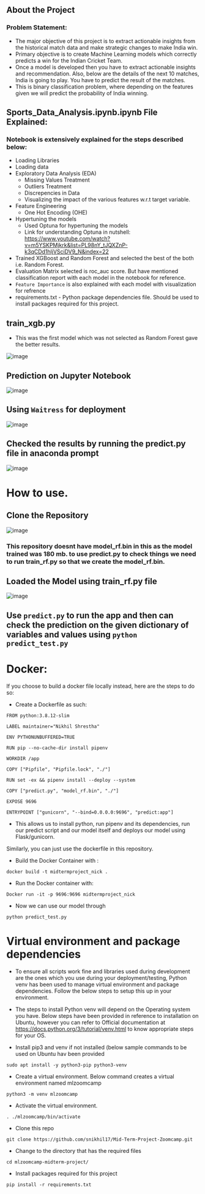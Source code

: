 ## About the Project 
### **Problem Statement:**

- The major objective of this project is to extract actionable insights from the historical match data and make strategic changes to make India win. 
- Primary objective is to create Machine Learning models which correctly predicts a win for the Indian Cricket Team. 
- Once a model is developed then you have to extract actionable insights and recommendation. Also, below are the details of the next 10 matches, India is going to play. You have to predict the result of the matches.
- This is binary classification problem, where depending on the features given we will predict the probability of India winning.

## Sports_Data_Analysis.ipynb.ipynb File Explained:
### Notebook is extensively explained for the steps described below:
- Loading Libraries
- Loading data
- Exploratory Data Analysis (EDA)
  - Missing Values Treatment
  - Outliers Treatment
  - Discrepencies in Data
  - Visualizing the impact of the various features w.r.t target variable.
- Feature Engineering
  - One Hot Encoding (OHE)
- Hypertuning the models 
  - Used Optuna for hypertuning the models
   - Link for understanding Optuna in nutshell: https://www.youtube.com/watch?v=m5YSKPMjkrk&list=PL98nY_tJQXZnP-k3qCDd1hljVSciDV9_N&index=22
- Trained XGBoost and Random Forest and selected the best of the both i.e. Random Forest.
- Evaluation Matrix selected is roc_auc score. But have mentioned classification report with each model in the notebook for reference.
- ``Feature Importance`` is also explained with each model with visualization for refrence 
- requirements.txt - Python package dependencies file. Should be used to install packages required for this project. 



## train_xgb.py 
- This was the first model which was not selected as Random Forest gave the better results.

![image](https://user-images.githubusercontent.com/80937106/139857571-42f1cfa4-4dbf-417e-8479-777b2f2810e5.png)
 
## Prediction on Jupyter Notebook
![image](https://user-images.githubusercontent.com/80937106/139857683-b7580843-f8b9-46a1-838d-78a01c1ec3ec.png)

## Using ``Waitress`` for deployment
![image](https://user-images.githubusercontent.com/80937106/139857735-28264a63-9e6e-484d-921a-75da46dd378a.png)


## Checked the results by running the predict.py file in anaconda prompt 
![image](https://user-images.githubusercontent.com/80937106/139857778-567065e4-9a74-4b74-b07d-3450f1ec5829.png)

# How to use.
## Clone the Repository
![image](https://user-images.githubusercontent.com/80937106/139857803-1d4f2de3-033b-444e-a4da-9c58d2c277aa.png)
### This repository doesnt have model_rf.bin in this as the model trained was 180 mb. to use predict.py to check things we need to run train_rf.py so that we create the model_rf.bin.

## Loaded the Model using train_rf.py file
![image](https://user-images.githubusercontent.com/80937106/139857842-87283b62-2abb-44e3-a74c-e6777ba712fb.png)

## Use ``predict.py`` to run the app and then can check the prediction on the given dictionary of variables and values using ``python predict_test.py``


# Docker:
If you choose to build a docker file locally instead, here are the steps to do so:

- Create a Dockerfile as such:

``FROM python:3.8.12-slim``

``LABEL maintainer="Nikhil Shrestha"``

``ENV PYTHONUNBUFFERED=TRUE``

``RUN pip --no-cache-dir install pipenv``

``WORKDIR /app``

``COPY ["Pipfile", "Pipfile.lock", "./"]``

``RUN set -ex && pipenv install --deploy --system``

``COPY ["predict.py", "model_rf.bin", "./"]``

``EXPOSE 9696``

``ENTRYPOINT ["gunicorn", "--bind=0.0.0.0:9696", "predict:app"]``

- This allows us to install python, run pipenv and its dependencies, run our predict script and our model itself and deploys our model using Flask/gunicorn.

Similarly, you can just use the dockerfile in this repository.

- Build the Docker Container with :

``docker build -t midtermproject_nick .``

- Run the Docker container with:

``Docker run -it -p 9696:9696 midtermproject_nick``

- Now we can use our model through

``python predict_test.py``



# Virtual environment and package dependencies

- To ensure all scripts work fine and libraries used during development are the ones which you use during your deployment/testing, Python venv has been used to manage virtual environment and package dependencies. Follow the below steps to setup this up in your environment.

- The steps to install Python venv will depend on the Operating system you have. Below steps have been provided in reference to installation on Ubuntu, however you can refer to Official documentation at https://docs.python.org/3/tutorial/venv.html to know appropriate steps for your OS.

- Install pip3 and venv if not installed (below sample commands to be used on Ubuntu hav been provided

``sudo apt install -y python3-pip python3-venv``

- Create a virtual environment. Below command creates a virtual environment named mlzoomcamp

``python3 -m venv mlzoomcamp``

- Activate the virtual environment.

``. ./mlzoomcamp/bin/activate``

- Clone this repo

``git clone https://github.com/snikhil17/Mid-Term-Project-Zoomcamp.git``

- Change to the directory that has the required files

``cd mlzoomcamp-midterm-project/``

- Install packages required for this project

``pip install -r requirements.txt``





 
 


